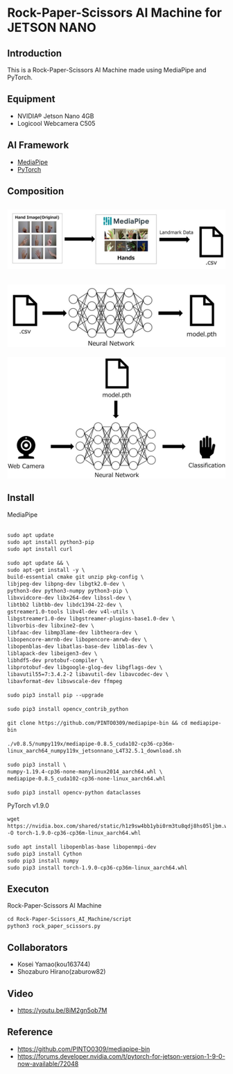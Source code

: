 #  Rock-Paper-Scissors AI Machine for JETSON NANO
## Introduction
This is a Rock-Paper-Scissors AI Machine made using MediaPipe and PyTorch.

## Equipment
- NVIDIA® Jetson Nano 4GB
- Logicool Webcamera C505
## AI Framework
- [MediaPipe](https://google.github.io/mediapipe/)
- [PyTorch](https://pytorch.org/)

## Composition
![make_csv](/img/1.jpg)
--- 
![make_model](/img/2.jpg)
--- 
![Classification](/img/3.jpg)


## Install
MediaPipe
~~~

sudo apt update
sudo apt install python3-pip
sudo apt install curl

sudo apt update && \
sudo apt-get install -y \
build-essential cmake git unzip pkg-config \
libjpeg-dev libpng-dev libgtk2.0-dev \
python3-dev python3-numpy python3-pip \
libxvidcore-dev libx264-dev libssl-dev \
libtbb2 libtbb-dev libdc1394-22-dev \
gstreamer1.0-tools libv4l-dev v4l-utils \
libgstreamer1.0-dev libgstreamer-plugins-base1.0-dev \
libvorbis-dev libxine2-dev \
libfaac-dev libmp3lame-dev libtheora-dev \
libopencore-amrnb-dev libopencore-amrwb-dev \
libopenblas-dev libatlas-base-dev libblas-dev \
liblapack-dev libeigen3-dev \
libhdf5-dev protobuf-compiler \
libprotobuf-dev libgoogle-glog-dev libgflags-dev \
libavutil55=7:3.4.2-2 libavutil-dev libavcodec-dev \
libavformat-dev libswscale-dev ffmpeg

sudo pip3 install pip --upgrade

sudo pip3 install opencv_contrib_python

git clone https://github.com/PINTO0309/mediapipe-bin && cd mediapipe-bin

./v0.8.5/numpy119x/mediapipe-0.8.5_cuda102-cp36-cp36m-linux_aarch64_numpy119x_jetsonnano_L4T32.5.1_download.sh

sudo pip3 install \
numpy-1.19.4-cp36-none-manylinux2014_aarch64.whl \
mediapipe-0.8.5_cuda102-cp36-none-linux_aarch64.whl

sudo pip3 install opencv-python dataclasses
~~~
PyTorch v1.9.0
~~~
wget https://nvidia.box.com/shared/static/h1z9sw4bb1ybi0rm3tu8qdj8hs05ljbm.whl -O torch-1.9.0-cp36-cp36m-linux_aarch64.whl

sudo apt install libopenblas-base libopenmpi-dev
sudo pip3 install Cython
sudo pip3 install numpy
sudo pip3 install torch-1.9.0-cp36-cp36m-linux_aarch64.whl
~~~
## Executon
Rock-Paper-Scissors AI Machine
~~~
cd Rock-Paper-Scissors_AI_Machine/script
python3 rock_paper_scissors.py
~~~
## Collaborators
- Kosei Yamao(kou163744)
- Shozaburo Hirano(zaburow82)

## Video
- <https://youtu.be/8iM2gn5ob7M>

## Reference
- <https://github.com/PINTO0309/mediapipe-bin>
- <https://forums.developer.nvidia.com/t/pytorch-for-jetson-version-1-9-0-now-available/72048>

